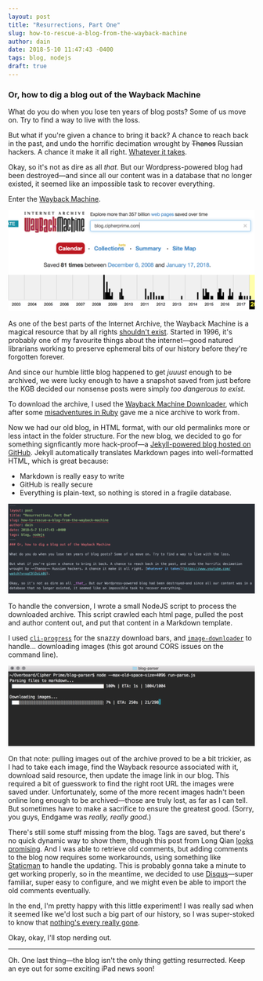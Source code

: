 ```yaml
---
layout: post
title: "Resurrections, Part One"
slug: how-to-rescue-a-blog-from-the-wayback-machine
author: dain
date: 2018-5-10 11:47:43 -0400
tags: blog, nodejs
draft: true
---
```

### Or, how to dig a blog out of the Wayback Machine

What do you do when you lose ten years of blog posts? Some of us move on. Try to find a way to live with the loss.

But what if you're given a chance to bring it back? A chance to reach back in the past, and undo the horrific decimation wrought by ~~Thanos~~ Russian hackers. A chance it make it all right. [Whatever it takes](https://www.youtube.com/watch?v=sqC9lOzLk0U).

Okay, so it's not as dire as all _that_. But our Wordpress-powered blog had been destroyed—and since all our content was in a database that no longer existed, it seemed like an impossible task to recover everything.

Enter the [Wayback Machine](https://archive.org).

![Wayback Archive](/img/blog/wayback/wayback-archive.png)

As one of the best parts of the Internet Archive, the Wayback Machine is a magical resource that by all rights [shouldn't exist](https://www.xkcd.com/2102/). Started in 1996, it's probably one of my favourite things about the internet—good natured librarians working to preserve ephemeral bits of our history before they're forgotten forever.

And since our humble little blog happened to get _juuust_ enough to be archived, we were lucky enough to have a snapshot saved from just before the KGB decided our nonsense posts were simply _too dangerous to exist_.

To download the archive, I used the [Wayback Machine Downloader](https://github.com/hartator/wayback-machine-downloader), which after some [misadventures in Ruby](http://misheska.com/blog/2013/06/15/using-rbenv-to-manage-multiple-versions-of-ruby/) gave me a nice archive to work from.

Now we had our old blog, in HTML format, with our old permalinks more or less intact in the folder structure. For the new blog, we decided to go for something signficantly more hack-proof—a [Jekyll-powered blog hosted on GitHub](http://jekyll.org). Jekyll automatically translates Markdown pages into well-formatted HTML, which is great because:

* Markdown is really easy to write
* GitHub is really secure
* Everything is plain-text, so nothing is stored in a fragile database.

![Wayback Command Line](/img/blog/wayback/wayback-markdown.png)

To handle the conversion, I wrote a small NodeJS script to process the downloaded archive. This script crawled each html page, pulled the post and author content out, and put that content in a Markdown template.

I used [`cli-progress`](https://www.npmjs.com/package/cli-progress) for the snazzy download bars, and [`image-downloader`](https://www.npmjs.com/package/image-downloader) to handle... downloading images (this got around CORS issues on the command line).

![Wayback Command Line](/img/blog/wayback/wayback-cmd-line.png)

On that note: pulling images out of the archive proved to be a bit trickier, as I had to take each image, find the Wayback resource associated with it, download said resource, then update the image link in our blog. This required a bit of guesswork to find the right root URL the images were saved under. Unfortunately, some of the more recent images hadn't been online long enough to be archived—those are truly lost, as far as I can tell. But sometimes have to make a sacrifice to ensure the greatest good. (Sorry, you guys, Endgame was _really, really good_.)

There's still some stuff missing from the blog. Tags are saved, but there's no quick dynamic way to show them, though this post from Long Qian [looks promising](http://longqian.me/2017/02/09/github-jekyll-tag/). And I was able to retrieve old comments, but adding comments to the blog now requires some workarounds, using something like [Staticman](https://staticman.net) to handle the updating. This is probably gonna take a minute to get working properly, so in the meantime, we decided to use [Disqus](www.disqus.com)—super familiar, super easy to configure, and we might even be able to import the old comments eventually.

In the end, I'm pretty happy with this little experiment! I was really sad when it seemed like we'd lost such a big part of our history, so I was super-stoked to know that [nothing's every really gone](https://www.youtube.com/watch?v=vNCKRQn_6oA).

Okay, okay, I'll stop nerding out.

---

Oh. One last thing—the blog isn't the only thing getting resurrected. Keep an eye out for some exciting iPad news soon!
